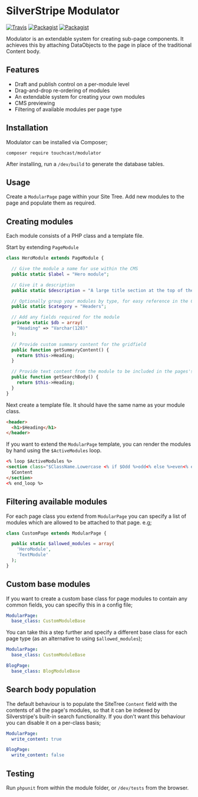# SilverStripe Modulator

[![Travis](https://img.shields.io/travis/touchcast/modulator.svg)](https://travis-ci.org/touchcast/modulator)
[![Packagist](https://img.shields.io/packagist/v/touchcast/modulator.svg)](https://packagist.org/packages/touchcast/modulator)
[![Packagist](https://img.shields.io/packagist/dt/touchcast/modulator.svg)](https://packagist.org/packages/touchcast/modulator)

Modulator is an extendable system for creating sub-page components. It achieves this by attaching DataObjects to the page in place of the traditional Content body.

## Features

* Draft and publish control on a per-module level
* Drag-and-drop re-ordering of modules
* An extendable system for creating your own modules
* CMS previewing
* Filtering of available modules per page type

## Installation

Modulator can be installed via Composer;

    composer require touchcast/modulator

After installing, run a ``/dev/build`` to generate the database tables.

## Usage

Create a ``ModularPage`` page within your Site Tree. Add new modules to the page and populate them as required.

## Creating modules

Each module consists of a PHP class and a template file.

Start by extending ``PageModule``

```php
class HeroModule extends PageModule {

  // Give the module a name for use within the CMS
  public static $label = "Hero module";

  // Give it a description
  public static $description = "A large title section at the top of the page";

  // Optionally group your modules by type, for easy reference in the CMS
  public static $category = "Headers";

  // Add any fields required for the module
  private static $db = array(
    "Heading" => "Varchar(128)"
  );

  // Provide custom summary content for the gridfield
  public function getSummaryContent() {
    return $this->Heading;
  }

  // Provide text content from the module to be included in the pages's search index
  public function getSearchBody() {
    return $this->Heading;
  }
}
```

Next create a template file. It should have the same name as your module class.

```html
<header>
  <h1>$Heading</h1>
</header>
```

If you want to extend the ``ModularPage`` template, you can render the modules by hand using the ``$ActiveModules`` loop.

```html
<% loop $ActiveModules %>
<section class="$ClassName.Lowercase <% if $Odd %>odd<% else %>even<% end_if %> order-$Order">
  $Content
</section>
<% end_loop %>
```

## Filtering available modules

For each page class you extend from ``ModularPage`` you can specify a list of modules which are allowed to be attached to that page. e.g;

```php
class CustomPage extends ModularPage {

  public static $allowed_modules = array(
    'HeroModule',
    'TextModule'
  );
}
```

## Custom base modules

If you want to create a custom base class for page modules to contain any common fields, you can specifiy this in a config file;

```yml
ModularPage:
  base_class: CustomModuleBase
```

You can take this a step further and specify a different base class for each page type (as an alternative to using ``$allowed_modules``);

```yml
ModularPage:
  base_class: CustomModuleBase

BlogPage:
  base_class: BlogModuleBase
```

## Search body population

The default behaviour is to populate the SiteTree `Content` field with the contents of all the page's modules, so that it can be indexed by Silverstripe's built-in search functionality. If you don't want this behaviour you can disable it on a per-class basis;

```yml
ModularPage:
  write_content: true

BlogPage:
  write_content: false
```

## Testing

Run ``phpunit`` from within the module folder, or ``/dev/tests`` from the browser.
